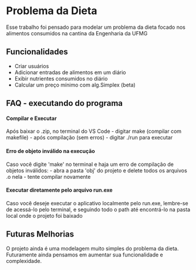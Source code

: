 
# Problema da Dieta

Esse trabalho foi pensado para modelar um problema da dieta focado nos alimentos consumidos na cantina da Engenharia da UFMG

## Funcionalidades

- Criar usuários
- Adicionar entradas de alimentos em um diário
- Exibir nutrientes consumidos no diário
- Calcular um preço mínimo com alg.Simplex (beta)


## FAQ - executando do programa

#### Compilar e Executar

Após baixar o .zip, no terminal do VS Code
    - digitar make (compilar com makefile)
    - após compilação (sem erros)
        - digitar ./run para executar

#### Erro de objeto inválido na execução

Caso você digite 'make' no terminal e haja um erro de compilação de objetos inválidos:
    - abra a pasta 'obj' do projeto e delete todos os arquivos .o nela
    - tente compilar novamente
    
#### Executar diretamente pelo arquivo run.exe

Caso você deseje executar o aplicativo localmente pelo run.exe, lembre-se de acessá-lo pelo terminal, e seguindo todo o path até encontrá-lo na pasta local onde o projeto foi baixado




## Futuras Melhorias

O projeto ainda é uma modelagem muito simples do problema da dieta.
Futuramente ainda pensamos em aumentar sua funcionalidade e complexidade.


